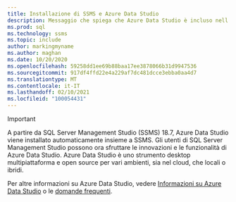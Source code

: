 ```yaml
---
title: Installazione di SSMS e Azure Data Studio
description: Messaggio che spiega che Azure Data Studio è incluso nell'installazione di SSMS.
ms.prod: sql
ms.technology: ssms
ms.topic: include
author: markingmyname
ms.author: maghan
ms.date: 10/20/2020
ms.openlocfilehash: 59258dd1ee69b88baa17ee3878066b31d9947536
ms.sourcegitcommit: 917df4ffd22e4a229af7dc481dcce3ebba0aa4d7
ms.translationtype: MT
ms.contentlocale: it-IT
ms.lasthandoff: 02/10/2021
ms.locfileid: "100054431"
---
```

> [!Important]
> A partire da SQL Server Management Studio (SSMS) 18.7, Azure Data Studio viene installato automaticamente insieme a SSMS. Gli utenti di SQL Server Management Studio possono ora sfruttare le innovazioni e le funzionalità di Azure Data Studio. Azure Data Studio è uno strumento desktop multipiattaforma e open source per vari ambienti, sia nel cloud, che locali o ibridi.
>
> Per altre informazioni su Azure Data Studio, vedere [Informazioni su Azure Data Studio](../azure-data-studio/what-is-azure-data-studio.md) o le [domande frequenti](../azure-data-studio/faq.md).